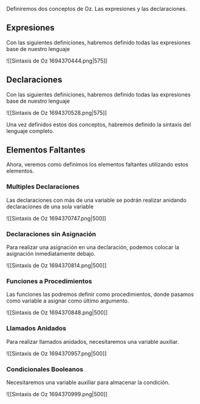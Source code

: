 Definiremos dos conceptos de Oz. Las expresiones y las declaraciones.

## Expresiones

Con las siguientes definiciones, habremos definido todas las expresiones base de nuestro lenguaje

![[Sintaxis de Oz 1694370444.png|575]]

## Declaraciones

Con las siguientes definiciones, habremos definido todas las expresiones base de nuestro lenguaje

![[Sintaxis de Oz 1694370528.png|575]]

Una vez definidos estos dos conceptos, habremos definido la sintaxis del lenguaje completo.

## Elementos Faltantes

Ahora, veremos como definimos los elementos faltantes utilizando estos elementos.

### Multiples Declaraciones

Las declaraciones con más de una variable se podrán realizar anidando declaraciones de una sola variable

![[Sintaxis de Oz 1694370747.png|500]]

### Declaraciones sin Asignación

Para realizar una asignación en una declaración, podemos colocar la asignación inmediatamente debajo.

![[Sintaxis de Oz 1694370814.png|500]]

### Funciones a Procedimientos

Las funciones las podremos definir como procedimientos, donde pasamos como variable a asignar como último argumento.

![[Sintaxis de Oz 1694370848.png|500]]

### Llamados Anidados

Para realizar llamados anidados, necesitaremos una variable auxiliar.

![[Sintaxis de Oz 1694370957.png|500]]

### Condicionales Booleanos

Necesitaremos una variable auxiliar para almacenar la condición.

![[Sintaxis de Oz 1694370999.png|500]]
